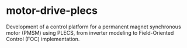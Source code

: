 # motor-drive-plecs
Development of a control platform for a permanent magnet synchronous motor (PMSM) using PLECS, from inverter modeling to Field-Oriented Control (FOC) implementation.
